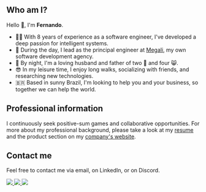 ## Who am I?

Hello 👋, I'm **Fernando**.

- 👨‍💻 With 8 years of experience as a software engineer, I've developed a deep passion for intelligent systems.
- 🦾 During the day, I lead as the principal engineer at [Megali](https://megali.dev), my own software development agency.
- 🌃 By night, I'm a loving husband and father of two 🐶 and four 😸.
- 😎 In my leisure time, I enjoy long walks, socializing with friends, and researching new technologies.
- 🇧🇷 Based in sunny Brazil, I'm looking to help you and your business, so together we can help the world.

## Professional information

I continuously seek positive-sum games and collaborative opportunities. For more about my professional background, please take a look at my [resume](https://fernando.megali.dev) and the product section on my [company's website](https://megali.dev).

## Contact me

Feel free to contact me via email, on LinkedIn, or on Discord.

<a href="mailto:fernando@megali.dev">
  <img src="https://img.shields.io/badge/Gmail-D14836?style=for-the-badge&logo=gmail&logoColor=white" />
</a>

<a href="https://www.linkedin.com/in/fernando-canteruccio">
  <img src="https://img.shields.io/badge/LinkedIn-0077B5?style=for-the-badge&logo=linkedin&logoColor=white" />
</a>

<a href="https://discord.gg/W7w9K72N">
  <img src="https://img.shields.io/badge/Discord-7289DA?style=for-the-badge&logo=discord&logoColor=white" />
</a>
